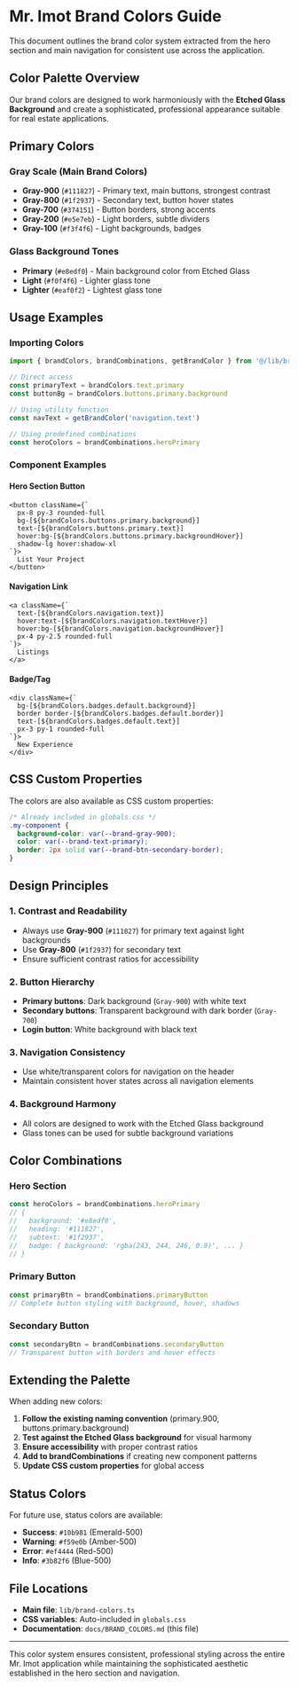 # Mr. Imot Brand Colors Guide

This document outlines the brand color system extracted from the hero section and main navigation for consistent use across the application.

## Color Palette Overview

Our brand colors are designed to work harmoniously with the **Etched Glass Background** and create a sophisticated, professional appearance suitable for real estate applications.

## Primary Colors

### Gray Scale (Main Brand Colors)
- **Gray-900** (`#111827`) - Primary text, main buttons, strongest contrast
- **Gray-800** (`#1f2937`) - Secondary text, button hover states  
- **Gray-700** (`#374151`) - Button borders, strong accents
- **Gray-200** (`#e5e7eb`) - Light borders, subtle dividers
- **Gray-100** (`#f3f4f6`) - Light backgrounds, badges

### Glass Background Tones
- **Primary** (`#e8edf0`) - Main background color from Etched Glass
- **Light** (`#f0f4f6`) - Lighter glass tone
- **Lighter** (`#eaf0f2`) - Lightest glass tone

## Usage Examples

### Importing Colors

```typescript
import { brandColors, brandCombinations, getBrandColor } from '@/lib/brand-colors'

// Direct access
const primaryText = brandColors.text.primary
const buttonBg = brandColors.buttons.primary.background

// Using utility function
const navText = getBrandColor('navigation.text')

// Using predefined combinations
const heroColors = brandCombinations.heroPrimary
```

### Component Examples

#### Hero Section Button
```tsx
<button className={`
  px-8 py-3 rounded-full 
  bg-[${brandColors.buttons.primary.background}] 
  text-[${brandColors.buttons.primary.text}]
  hover:bg-[${brandColors.buttons.primary.backgroundHover}]
  shadow-lg hover:shadow-xl
`}>
  List Your Project
</button>
```

#### Navigation Link
```tsx
<a className={`
  text-[${brandColors.navigation.text}] 
  hover:text-[${brandColors.navigation.textHover}]
  hover:bg-[${brandColors.navigation.backgroundHover}]
  px-4 py-2.5 rounded-full
`}>
  Listings
</a>
```

#### Badge/Tag
```tsx
<div className={`
  bg-[${brandColors.badges.default.background}]
  border border-[${brandColors.badges.default.border}]
  text-[${brandColors.badges.default.text}]
  px-3 py-1 rounded-full
`}>
  New Experience
</div>
```

## CSS Custom Properties

The colors are also available as CSS custom properties:

```css
/* Already included in globals.css */
.my-component {
  background-color: var(--brand-gray-900);
  color: var(--brand-text-primary);
  border: 2px solid var(--brand-btn-secondary-border);
}
```

## Design Principles

### 1. Contrast and Readability
- Always use **Gray-900** (`#111827`) for primary text against light backgrounds
- Use **Gray-800** (`#1f2937`) for secondary text
- Ensure sufficient contrast ratios for accessibility

### 2. Button Hierarchy
- **Primary buttons**: Dark background (`Gray-900`) with white text
- **Secondary buttons**: Transparent background with dark border (`Gray-700`)
- **Login button**: White background with black text

### 3. Navigation Consistency
- Use white/transparent colors for navigation on the header
- Maintain consistent hover states across all navigation elements

### 4. Background Harmony
- All colors are designed to work with the Etched Glass background
- Glass tones can be used for subtle background variations

## Color Combinations

### Hero Section
```typescript
const heroColors = brandCombinations.heroPrimary
// {
//   background: '#e8edf0',
//   heading: '#111827',
//   subtext: '#1f2937',
//   badge: { background: 'rgba(243, 244, 246, 0.9)', ... }
// }
```

### Primary Button
```typescript
const primaryBtn = brandCombinations.primaryButton
// Complete button styling with background, hover, shadows
```

### Secondary Button
```typescript
const secondaryBtn = brandCombinations.secondaryButton
// Transparent button with borders and hover effects
```

## Extending the Palette

When adding new colors:

1. **Follow the existing naming convention** (primary.900, buttons.primary.background)
2. **Test against the Etched Glass background** for visual harmony
3. **Ensure accessibility** with proper contrast ratios
4. **Add to brandCombinations** if creating new component patterns
5. **Update CSS custom properties** for global access

## Status Colors

For future use, status colors are available:
- **Success**: `#10b981` (Emerald-500)
- **Warning**: `#f59e0b` (Amber-500)  
- **Error**: `#ef4444` (Red-500)
- **Info**: `#3b82f6` (Blue-500)

## File Locations

- **Main file**: `lib/brand-colors.ts`
- **CSS variables**: Auto-included in `globals.css`
- **Documentation**: `docs/BRAND_COLORS.md` (this file)

---

This color system ensures consistent, professional styling across the entire Mr. Imot application while maintaining the sophisticated aesthetic established in the hero section and navigation.
